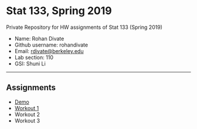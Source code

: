 # Stat 133, Spring 2019

Private Repository for HW assignments of Stat 133 (Spring 2019)

- Name: Rohan Divate
- Github username: rohandivate
- Email: rdivate@berkeley.edu
- Lab section: 110
- GSI: Shuni Li

-----

## Assignments

- [Demo](demo)
- [Workout 1](workout01)
- Workout 2
- Workout 3


